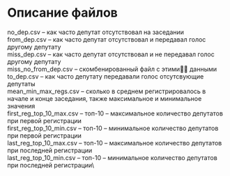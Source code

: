 # Описание файлов

no_dep.csv – как часто депутат отсутствовал на заседании\
from_dep.csv – как часто депутат отсутствовал и передавал голос другому депутату\
miss_dep.csv – как часто депутат отсутствовал и не передавал голос другому депутату\
miss_no_from_dep.csv – скомбенированный файл с этими☝🏽 данными\
to_dep.csv – как часто депутату  передавали голос отсутсвующие депутаты\
mean_min_max_regs.csv – сколько в среднем регистрировалось в начале и конце заседания, также максимальное и минимальное значения\
first_reg_top_10_max.csv – топ-10 – максимальное количество депутатов при первой регистрации\
first_reg_top_10_min.csv – топ-10 – минимальное количество депутатов при первой регистрации\
last_reg_top_10_max.csv – топ-10 – максимальное количество депутатов при последней регистрации\
last_reg_top_10_min.csv – топ-10 – минимальное количество депутатов при последней регистрации\
